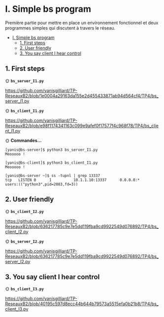 # I. Simple bs program

Première partie pour mettre en place un environnement fonctionnel et deux programmes simples qui discutent à travers le réseau.

- [I. Simple bs program](#i-simple-bs-program)
  - [1. First steps](#1-first-steps)
  - [2. User friendly](#2-user-friendly)
  - [3. You say client I hear control](#3-you-say-client-i-hear-control)

## 1. First steps

🌞 **`bs_server_I1.py`**

https://github.com/yanisgilliard/TP-ReseauxB2/blob/1e0004a29163da155e2d455433871ab94d564cf4/TP4/bs_server_l1.py

🌞 **`bs_client_I1.py`**

https://github.com/yanisgilliard/TP-ReseauxB2/blob/e98f1174341163c099e9afef0f17577f4c968f78/TP4/bs_client_l1.py


🌞 **Commandes...**
````
[yanis@bs-server]$ python3 bs_server_I1.py 
Meooooo !
````
````
[yanis@bs-client]$ python3 bs_client_I1.py
Meooooo !
````
````
[yanis@bs-server ~]$ ss -tupnl | grep 13337
tcp   LISTEN 0      1          10.1.1.10:13337      0.0.0.0:*    users:(("python3",pid=2083,fd=3))
````

## 2. User friendly

🌞 **`bs_client_I2.py`**

https://github.com/yanisgilliard/TP-ReseauxB2/blob/636217785c9e7e5dd119fba9cd9922549d076892/TP4/bs_client_I2.py

🌞 **`bs_server_I2.py`**

https://github.com/yanisgilliard/TP-ReseauxB2/blob/636217785c9e7e5dd119fba9cd9922549d076892/TP4/bs_server_I2.py

## 3. You say client I hear control

🌞 **`bs_client_I3.py`**

https://github.com/yanisgilliard/TP-ReseauxB2/blob/40195c597d8ecc44b644b79573a5515efa0b21b8/TP4/bs_client_I3.py